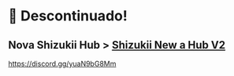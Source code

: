 # 🔴 Descontinuado!
## Nova Shizukii Hub > [Shizukii New a Hub V2](https://github.com/chead-z/lol/blob/main/HubV2.lua)
https://discord.gg/yuaN9bG8Mm
